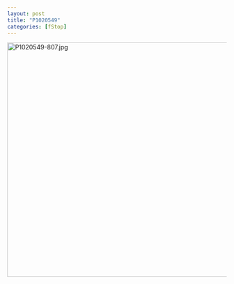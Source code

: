 ```yaml
---
layout: post
title: "P1020549"
categories: [fStop]
---
```

<img alt="P1020549-807.jpg" src="http://www.botzilla.com/blog/pix2009/P1020549-807.jpg" width="807" height="539" border="0" />



